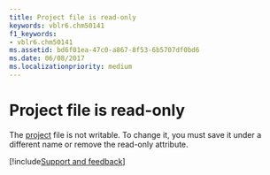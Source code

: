 ```yaml
---
title: Project file is read-only
keywords: vblr6.chm50141
f1_keywords:
- vblr6.chm50141
ms.assetid: bd6f01ea-47c0-a867-8f53-6b5707df0bd6
ms.date: 06/08/2017
ms.localizationpriority: medium
---
```



# Project file is read-only

The [project](../../Glossary/vbe-glossary.md#project) file is not writable. To change it, you must save it under a different name or remove the read-only attribute.

[!include[Support and feedback](~/includes/feedback-boilerplate.md)]